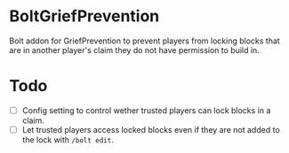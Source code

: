 BoltGriefPrevention
===================

Bolt addon for GriefPrevention to prevent players from locking blocks that are in another player's claim they do not have permission to build in.

# Todo

- [ ] Config setting to control wether trusted players can lock blocks in a claim.
- [ ] Let trusted players access locked blocks even if they are not added to the lock with `/bolt edit`.
